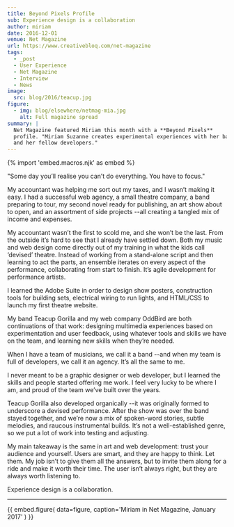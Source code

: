 ```yaml
---
title: Beyond Pixels Profile
sub: Experience design is a collaboration
author: miriam
date: 2016-12-01
venue: Net Magazine
url: https://www.creativebloq.com/net-magazine
tags:
  - _post
  - User Experience
  - Net Magazine
  - Interview
  - News
image:
  src: blog/2016/teacup.jpg
figure:
  - img: blog/elsewhere/netmag-mia.jpg
    alt: Full magazine spread
summary: |
  Net Magazine featured Miriam this month with a **Beyond Pixels**
  profile. "Miriam Suzanne creates experimental experiences with her band
  and her fellow developers."
---
```


{% import 'embed.macros.njk' as embed %}

"Some day you’ll realise you can’t do everything. You have to focus."

My accountant was helping me sort out my taxes, and I wasn’t making it
easy. I had a successful web agency, a small theatre company, a band
preparing to tour, my second novel ready for publishing, an art show
about to open, and an assortment of side projects --all creating a
tangled mix of income and expenses.

My accountant wasn’t the first to scold me, and she won’t be the last.
From the outside it’s hard to see that I already have settled down. Both
my music and web design come directly out of my training in what the
kids call ‘devised’ theatre. Instead of working from a stand-alone
script and then learning to act the parts, an ensemble iterates on every
aspect of the performance, collaborating from start to finish. It’s
agile development for performance artists.

I learned the Adobe Suite in order to design show posters, construction
tools for building sets, electrical wiring to run lights, and HTML/CSS
to launch my first theatre website.

My band Teacup Gorilla and my web company OddBird are both continuations
of that work: designing multimedia experiences based on experimentation
and user feedback, using whatever tools and skills we have on the team,
and learning new skills when they’re needed.

When I have a team of musicians, we call it a band --and when my team is
full of developers, we call it an agency. It’s all the same to me.

I never meant to be a graphic designer or web developer, but I learned
the skills and people started offering me work. I feel very lucky to be
where I am, and proud of the team we’ve built over the years.

Teacup Gorilla also developed organically --it was originally formed to
underscore a devised performance. After the show was over the band
stayed together, and we’re now a mix of spoken-word stories, subtle
melodies, and raucous instrumental builds. It’s not a well-established
genre, so we put a lot of work into testing and adjusting.

My main takeaway is the same in art and web development: trust your
audience and yourself. Users are smart, and they are happy to think. Let
them. My job isn’t to give them all the answers, but to invite them
along for a ride and make it worth their time. The user isn’t always
right, but they are always worth listening to.

Experience design is a collaboration.

---

{{ embed.figure(
  data=figure,
  caption='Miriam in Net Magazine, January 2017'
) }}
